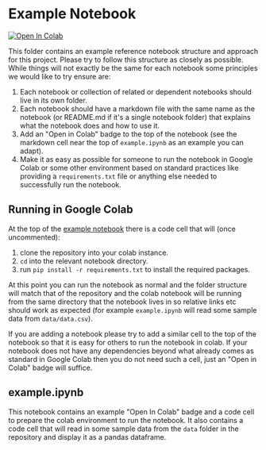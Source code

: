 # Example Notebook

[![Open In Colab](https://colab.research.google.com/assets/colab-badge.svg)](https://colab.research.google.com/github/LAION-AI/Open-Assistant/blob/main/notebooks/example/example.ipynb)

This folder contains an example reference notebook structure and approach for
this project. Please try to follow this structure as closely as possible. While
things will not exactly be the same for each notebook some principles we would
like to try ensure are:

1. Each notebook or collection of related or dependent notebooks should live in
   its own folder.
1. Each notebook should have a markdown file with the same name as the notebook
   (or README.md if it's a single notebook folder) that explains what the
   notebook does and how to use it.
1. Add an "Open in Colab" badge to the top of the notebook (see the markdown
   cell near the top of `example.ipynb` as an example you can adapt).
1. Make it as easy as possible for someone to run the notebook in Google Colab
   or some other environment based on standard practices like providing a
   `requirements.txt` file or anything else needed to successfully run the
   notebook.

## Running in Google Colab

At the top of the [example notebook](example.ipynb) there is a code cell that
will (once uncommented):

1. clone the repository into your colab instance.
1. `cd` into the relevant notebook directory.
1. run `pip install -r requirements.txt` to install the required packages.

At this point you can run the notebook as normal and the folder structure will
match that of the repository and the colab notebook will be running from the
same directory that the notebook lives in so relative links etc should work as
expected (for example `example.ipynb` will read some sample data from
`data/data.csv`).

If you are adding a notebook please try to add a similar cell to the top of the
notebook so that it is easy for others to run the notebook in colab. If your
notebook does not have any dependencies beyond what already comes as standard in
Google Colab then you do not need such a cell, just an "Open in Colab" badge
will suffice.

## example.ipynb

This notebook contains an example "Open In Colab" badge and a code cell to
prepare the colab environment to run the notebook. It also contains a code cell
that will read in some sample data from the `data` folder in the repository and
display it as a pandas dataframe.
